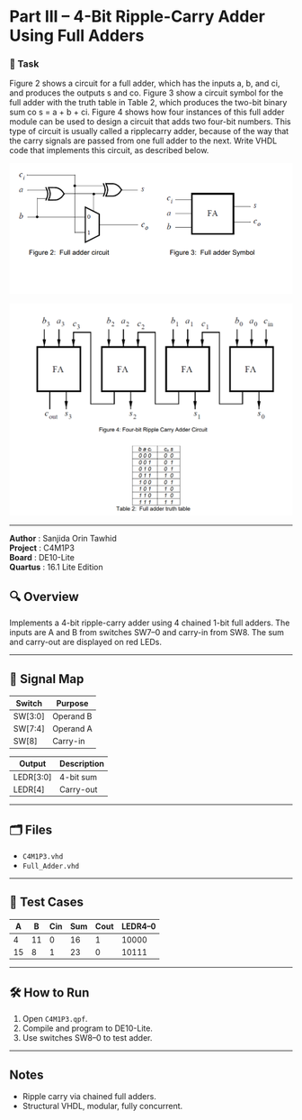 # Part III – 4-Bit Ripple-Carry Adder Using Full Adders

### 🔧 Task
Figure 2 shows a circuit for a full adder, which has the inputs a, b, and ci, and produces the outputs s and co. Figure 3 show a circuit symbol for the full adder with the truth table in Table 2, which produces the two-bit binary sum co s = a + b + ci. Figure 4 shows how four instances of this full adder module can be used to design a circuit that adds two four-bit numbers. This type of circuit is usually called a ripplecarry adder, because of the way that the carry signals are passed from one full adder to the next. Write VHDL code that implements this circuit, as described below.

<p align="center">
  <img src="images/Full_Adder_Block_Diagram.PNG">
  <br>
</p>


<p align="center">
  <img src="images/RCA and Full Adder TT.PNG">
  <br>
</p>


---



**Author**      : Sanjida Orin Tawhid   
**Project**     : C4M1P3  
**Board**       : DE10-Lite  
**Quartus**     : 16.1 Lite Edition  



## 🔍 Overview

Implements a 4-bit ripple-carry adder using 4 chained 1-bit full adders. The inputs are A and B from switches SW7–0 and carry-in from SW8. The sum and carry-out are displayed on red LEDs.

---

## 🔧 Signal Map

| Switch  | Purpose       |
|---------|---------------|
| SW[3:0] | Operand B     |
| SW[7:4] | Operand A     |
| SW[8]   | Carry-in      |

| Output    | Description       |
|-----------|-------------------|
| LEDR[3:0] | 4-bit sum         |
| LEDR[4]   | Carry-out         |

---

## 🗂 Files

- `C4M1P3.vhd`
- `Full_Adder.vhd`

---

## 🧪 Test Cases

| A  | B  | Cin | Sum | Cout | LEDR4–0 |
|----|----|-----|-----|------|---------|
| 4  | 11 | 0   | 16  | 1    | 10000   |
| 15 | 8  | 1   | 23  | 0    | 10111   |

---

## 🛠 How to Run

1. Open `C4M1P3.qpf`.
2. Compile and program to DE10-Lite.
3. Use switches SW8–0 to test adder.

---

## Notes

- Ripple carry via chained full adders.
- Structural VHDL, modular, fully concurrent.
